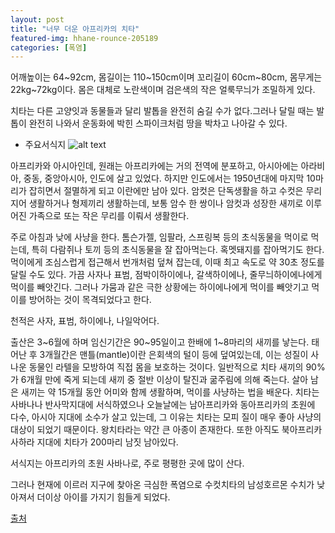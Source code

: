 ```yaml
---
layout: post
title: "너무 더운 아프리카의 치타"
featured-img: hhane-rounce-205189
categories: [폭염]
---
```


어깨높이는 64~92cm, 몸길이는 110~150cm이며 꼬리길이 60cm~80cm, 몸무게는 22kg~72kg이다. 몸은 대체로 노란색이며 검은색의 작은 얼룩무늬가 조밀하게 있다.

치타는 다른 고양잇과 동물들과 달리 발톱을 완전히 숨길 수가 없다.그러나 달릴 때는 발톱이 완전히 나와서 운동화에 박힌 스파이크처럼 땅을 박차고 나아갈 수 있다.

- 주요서식지
![alt text](https://upload.wikimedia.org/wikipedia/commons/3/39/Cheeta_map.jpg "Logo Title Text 1")

아프리카와 아시아인데, 원래는 아프리카에는 거의 전역에 분포하고, 아시아에는 아라비아, 중동, 중앙아시아, 인도에 살고 있었다. 하지만 인도에서는 1950년대에 마지막 10마리가 잡히면서 절멸하게 되고 이란에만 남아 있다. 암컷은 단독생활을 하고 수컷은 무리지어 생활하거나 형제끼리 생활하는데, 보통 암수 한 쌍이나 암컷과 성장한 새끼로 이루어진 가족으로 또는 작은 무리를 이뤄서 생활한다.

주로 아침과 낮에 사냥을 한다. 톰슨가젤, 임팔라, 스프링복 등의 초식동물을 먹이로 먹는데, 특히 다람쥐나 토끼 등의 초식동물을 잘 잡아먹는다. 혹멧돼지를 잡아먹기도 한다. 먹이에게 조심스럽게 접근해서 번개처럼 덮쳐 잡는데, 이때 최고 속도로 약 30초 정도를 달릴 수도 있다. 가끔 사자나 표범, 점박이하이에나, 갈색하이에나, 줄무늬하이에나에게 먹이를 빼앗긴다. 그러나 가뭄과 같은 극한 상황에는 하이에나에게 먹이를 빼앗기고 먹이를 방어하는 것이 목격되었다고 한다.

천적은 사자, 표범, 하이에나, 나일악어다.

출산은 3~6월에 하며 임신기간은 90~95일이고 한배에 1~8마리의 새끼를 낳는다. 태어난 후 3개월간은 맨틀(mantle)이란 은회색의 털이 등에 덮여있는데, 이는 성질이 사나운 동물인 라텔을 모방하여 직접 몸을 보호하는 것이다. 일반적으로 치타 새끼의 90%가 6개월 만에 죽게 되는데 새끼 중 절반 이상이 탈진과 굶주림에 의해 죽는다. 살아 남은 새끼는 약 15개월 동안 어미와 함께 생활하며, 먹이를 사냥하는 법을 배운다. 치타는 사바나나 반사막지대에 서식하였으나 오늘날에는 남아프리카와 동아프리카의 초원에 다수, 아시아 지대에 소수가 살고 있는데, 그 이유는 치타는 모피 질이 매우 좋아 사냥의 대상이 되었기 때문이다. 왕치타라는 약간 큰 아종이 존재한다. 또한 아직도 북아프리카 사하라 지대에 치타가 200마리 남짓 남아있다.

서식지는 아프리카의 초원 사바나로, 주로 평평한 곳에 많이 산다.

그러나 현재에 이르러 지구에 찾아온 극심한 폭염으로 수컷치타의 남성호르몬 수치가 낮아져서 더이상 아이를 가지기 힘들게 되었다.


[출처](https://ko.wikipedia.org/wiki/%EC%B9%98%ED%83%80)